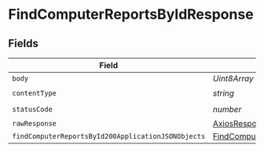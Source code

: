 # FindComputerReportsByIdResponse


## Fields

| Field                                                                                                               | Type                                                                                                                | Required                                                                                                            | Description                                                                                                         |
| ------------------------------------------------------------------------------------------------------------------- | ------------------------------------------------------------------------------------------------------------------- | ------------------------------------------------------------------------------------------------------------------- | ------------------------------------------------------------------------------------------------------------------- |
| `body`                                                                                                              | *Uint8Array*                                                                                                        | :heavy_minus_sign:                                                                                                  | N/A                                                                                                                 |
| `contentType`                                                                                                       | *string*                                                                                                            | :heavy_check_mark:                                                                                                  | N/A                                                                                                                 |
| `statusCode`                                                                                                        | *number*                                                                                                            | :heavy_check_mark:                                                                                                  | N/A                                                                                                                 |
| `rawResponse`                                                                                                       | [AxiosResponse>](https://axios-http.com/docs/res_schema)                                                            | :heavy_minus_sign:                                                                                                  | N/A                                                                                                                 |
| `findComputerReportsById200ApplicationJSONObjects`                                                                  | [FindComputerReportsById200ApplicationJSON](../../models/operations/findcomputerreportsbyid200applicationjson.md)[] | :heavy_minus_sign:                                                                                                  | OK                                                                                                                  |